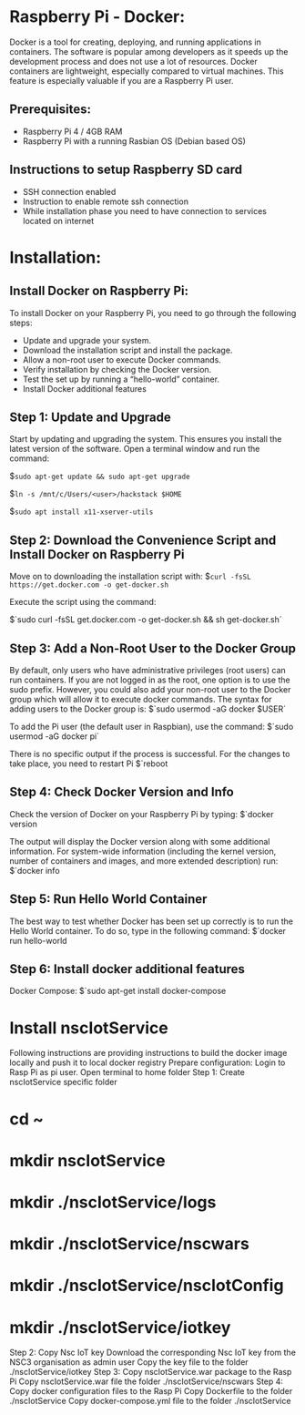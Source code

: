 # Raspberry Pi - Docker:
Docker is a tool for creating, deploying, and running applications in containers. 
The software is popular among developers as it speeds up the development process and does not use a lot of resources.
Docker containers are lightweight, especially compared to virtual machines. This feature is especially valuable if you are a Raspberry Pi user.
## Prerequisites:
- Raspberry Pi 4 / 4GB RAM
- Raspberry Pi with a running Rasbian OS (Debian based OS)
## Instructions to setup Raspberry SD card
- SSH connection enabled 
- Instruction to enable remote ssh connection
- While installation phase you need to have connection to services located on internet

# Installation:
## Install Docker on Raspberry Pi:
To install Docker on your Raspberry Pi, you need to go through the following steps:
- Update and upgrade your system.
- Download the installation script and install the package.
- Allow a non-root user to execute Docker commands.
- Verify installation by checking the Docker version.
- Test the set up by running a “hello-world” container.
- Install Docker additional features

## Step 1: Update and Upgrade
Start by updating and upgrading the system. This ensures you install the latest version of the software.
Open a terminal window and run the command:

$`sudo apt-get update && sudo apt-get upgrade`

$`ln -s /mnt/c/Users/<user>/hackstack $HOME`

$`sudo apt install x11-xserver-utils`

## Step 2: Download the Convenience Script and Install Docker on Raspberry Pi

Move on to downloading the installation script with:
$`curl -fsSL https://get.docker.com -o get-docker.sh`

Execute the script using the command:

$`sudo curl -fsSL get.docker.com -o get-docker.sh && sh get-docker.sh´

## Step 3: Add a Non-Root User to the Docker Group

By default, only users who have administrative privileges (root users) can run containers. If you are not logged in as the root, one option is to use the sudo prefix. However, you could also add your non-root user to the Docker group which will allow it to execute docker commands.
The syntax for adding users to the Docker group is:
$`sudo usermod -aG docker $USER´

To add the Pi user (the default user in Raspbian), use the command:
$`sudo usermod -aG docker pi´

There is no specific output if the process is successful. 
For the changes to take place, you need to restart Pi
$`reboot

## Step 4: Check Docker Version and Info
Check the version of Docker on your Raspberry Pi by typing:
$`docker version

The output will display the Docker version along with some additional information.
For system-wide information (including the kernel version, number of containers and images, and more extended description) run:
$`docker info

## Step 5: Run Hello World Container
The best way to test whether Docker has been set up correctly is to run the Hello World container.
To do so, type in the following command:
$`docker run hello-world

## Step 6: Install docker additional features
Docker Compose:
$`sudo apt-get install docker-compose

# Install nscIotService
Following instructions are providing instructions to build the docker image locally and push it to local docker registry
Prepare configuration:
Login to Rasp Pi as pi user. Open terminal to home folder
Step 1:  Create nscIotService specific folder
# cd ~
# mkdir nscIotService
# mkdir ./nscIotService/logs
# mkdir ./nscIotService/nscwars
# mkdir ./nscIotService/nscIotConfig
# mkdir ./nscIotService/iotkey
Step 2:  Copy Nsc IoT key
Download the corresponding Nsc IoT key from the NSC3 organisation as admin user
Copy the key file to the folder ./nscIotService/iotkey
Step 3:  Copy nscIotService.war package to the Rasp Pi
Copy nscIotService.war file the folder ./nscIotService/nscwars
Step 4:  Copy docker configuration files to the Rasp Pi
Copy Dockerfile to the folder ./nscIotService
Copy docker-compose.yml file to the folder ./nscIotService
